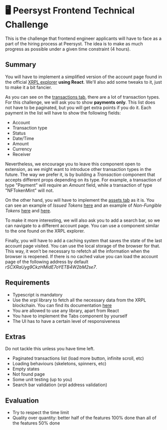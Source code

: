 # 🖥 Peersyst Frontend Technical Challenge

This is the challenge that frontend engineer applicants will have to face as a part of the hiring process at Peersyst. The idea is to make as much progress as possible under a given time constraint (4 hours).

## Summary

You will have to implement a simplified version of the account page found in the official [XRPL explorer](https://livenet.xrpl.org/accounts/rSCXRaUyg9CkzHMidE7oYETB4W2bM2se7) **using React**.
We'll also add some tweaks to it, just to make it a bit fancier.

As you can see on the [transactions tab](https://livenet.xrpl.org/accounts/rSCXRaUyg9CkzHMidE7oYETB4W2bM2se7/transactions), there are a lot of transaction types.
For this challenge, we will ask you to show **payments only**.
This list does not have to be paginated, but you will get extra points if you do it.
Each payment in the list will have to show the following fields:
* Account
* Transaction type
* Status
* Date/Time
* Amount
* Currency
* Receiver

Nevertheless, we encourage you to leave this component open to extension, as we might want to introduce other transaction types in the future.
The way we prefer it, is by building a *Transaction* component that accepts different props depending on its type.
For example, a transaction of type "Payment" will require an *Amount* field, while a transaction of type "NFTokenMint" will not.

On the other hand, you will have to implement the [assets tab](https://livenet.xrpl.org/accounts/r3RaNVLvWjqqtFAawC6jbRhgKyFH7HvRS8/assets/issued) as it is.
You can see an example of *Issued Tokens* [here](https://livenet.xrpl.org/accounts/r3RaNVLvWjqqtFAawC6jbRhgKyFH7HvRS8/assets/issued) and an example of *Non-Fungible Tokens* [here](https://livenet.xrpl.org/accounts/rKv6sjM28hjEnvbNpsdVmAVFrM8ZrSMz6S/assets/nft) and [here](https://xrpl.org/concepts.html).

To make it more interesting, we will also ask you to add a search bar, so we can navigate to a different account page.
You can use a component similar to the one found on the XRPL explorer.

Finally, you will have to add a caching system that saves the state of the last account page visited.
You can use the local storage of the browser for that.
This way, it won't be necessary to refetch all the information when the browser is reopened.
If there is no cached value you can load the account page of the following address by default *rSCXRaUyg9CkzHMidE7oYETB4W2bM2se7*.

## Requirements

* Typescript is mandatory
* Use the xrpl library to fetch all the necessary data from the XRPL blockchain. You can find its documentation [here](https://js.xrpl.org/index.html)
* You are allowed to use any library, apart from React
* You have to implement the Tabs component by yourself
* The UI has to have a certain level of responsiveness

## Extras

Do not tackle this unless you have time left.

* Paginated transactions list (load more button, infinite scroll, etc)
* Loading behaviours (skeletons, spinners, etc)
* Empty states
* Not found page 
* Some unit testing (up to you)
* Search bar validation (xrpl address validation)

## Evaluation

* Try to respect the time limit
* Quality over quantity: better half of the features 100% done than all of the features 50% done

